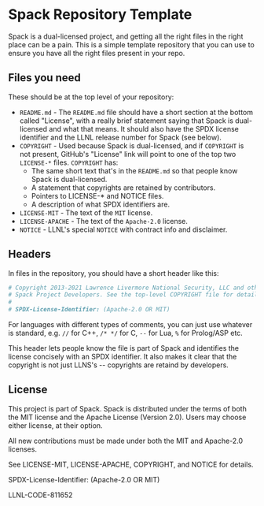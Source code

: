 # Spack Repository Template

Spack is a dual-licensed project, and getting all the right files in the right
place can be a pain. This is a simple template repository that you can use to
ensure you have all the right files present in your repo.

## Files you need

These should be at the top level of your repository:

* `README.md` - The `README.md` file should have a short section at the bottom
  called "License", with a really brief statement saying that Spack is
  dual-licensed and what that means. It should also have the SPDX license
  identifier and the LLNL release number for Spack (see below).
* `COPYRIGHT` - Used because Spack is dual-licensed, and if `COPYRIGHT` is not
  present, GitHub's "License" link will point to one of the top two `LICENSE-*`
  files. `COPYRIGHT` has:
    * The same short text that's in the `README.md` so that
      people know Spack is dual-licensed.
    * A statement that copyrights are retained by contributors.
    * Pointers to LICENSE-* and NOTICE files.
    * A description of what SPDX identifiers are.
* `LICENSE-MIT` - The text of the `MIT` license.
* `LICENSE-APACHE` - The text of the `Apache-2.0` license.
* `NOTICE` - LLNL's special `NOTICE` with contract info and disclaimer.

## Headers

In files in the repository, you should have a short header like this:

```python
# Copyright 2013-2021 Lawrence Livermore National Security, LLC and other
# Spack Project Developers. See the top-level COPYRIGHT file for details.
#
# SPDX-License-Identifier: (Apache-2.0 OR MIT)
```

For languages with different types of comments, you can just use whatever is
standard, e.g. `//` for C++, `/* */` for C, `--` for Lua, `%` for Prolog/ASP
etc.

This header lets people know the file is part of Spack and identifies the
license concisely with an SPDX identifier. It also makes it clear that the
copyright is not just LLNS's -- copyrights are retaind by developers.

## License

This project is part of Spack. Spack is distributed under the terms of both the
MIT license and the Apache License (Version 2.0). Users may choose either
license, at their option.

All new contributions must be made under both the MIT and Apache-2.0 licenses.

See LICENSE-MIT, LICENSE-APACHE, COPYRIGHT, and NOTICE for details.

SPDX-License-Identifier: (Apache-2.0 OR MIT)

LLNL-CODE-811652
